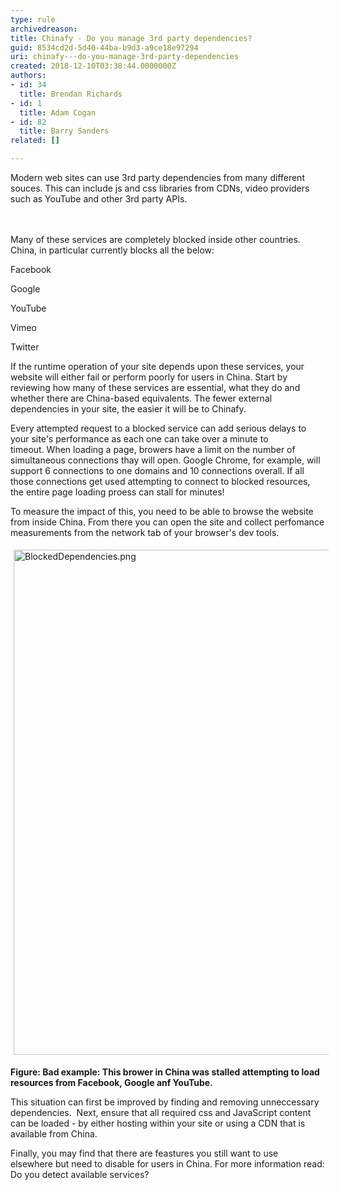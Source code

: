```yaml
---
type: rule
archivedreason: 
title: Chinafy - Do you manage 3rd party dependencies?
guid: 8534cd2d-5d40-44ba-b9d3-a9ce18e97294
uri: chinafy---do-you-manage-3rd-party-dependencies
created: 2018-12-10T03:38:44.0000000Z
authors:
- id: 34
  title: Brendan Richards
- id: 1
  title: Adam Cogan
- id: 82
  title: Barry Sanders
related: []

---
```



​Modern web sites can use 3rd party dependencies from many different souces. This can include js and css libraries from&#160;CDNs, video providers such as YouTube and other 3rd party APIs.<br>
<br><excerpt class='endintro'></excerpt><br>
<p>​Many of these services are completely blocked inside other countries. China, in particular currently blocks all the below&#58;</p><p>Facebook</p><p>Google</p><p>YouTube</p><p>Vimeo</p><p>Twitter<br></p><p>If the runtime&#160;operation of your site depends upon&#160;these services, your website will either fail or perform poorly for users in China. Start by reviewing how many of these services are essential, what they do and whether there are China-based equivalents. The fewer external dependencies in your site, the easier it will be to Chinafy.&#160;&#160;<br></p><p>Every attempted&#160;request to a blocked service can add serious delays to your site's performance as each one can take&#160;over a minute&#160;to timeout.&#160;When loading a page, browers have a limit on the number of simultaneous connections thay will open. Google&#160;Chrome, for example,&#160;will support 6 connections to one domains and 10 connections&#160;overall. If all those connections get used attempting to connect&#160;to blocked resources, the entire page&#160;loading proess can stall for minutes!<br></p><p>To measure the impact of this, you need to be able to browse the website from inside China. From there you can open&#160;the site and collect perfomance measurements from the network tab of your browser's dev tools.<br></p><p><img src="/PublishingImages/BlockedDependencies.png" alt="BlockedDependencies.png" style="margin&#58;5px;width&#58;808px;" /><br></p><p><strong>Figure&#58; Bad example&#58; This brower in China was stalled attempting to load resources from Facebook, Google anf YouTube.</strong><br></p><p>This situation can&#160;first be improved by finding and removing unneccessary dependencies.&#160;&#160;Next, ensure that all required css and JavaScript content can be loaded - by either hosting within your site&#160;or using a CDN that is available from China.<br></p><p>Finally, you may find that there are feastures you still want to use elsewhere&#160;but&#160;need to&#160;disable for users in&#160;China. For more information read&#58; Do you detect available services?&#160;<br></p><p><br></p>


